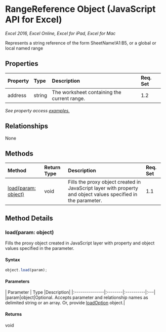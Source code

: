 # RangeReference Object (JavaScript API for Excel)

_Excel 2016, Excel Online, Excel for iPad, Excel for Mac_

Represents a string reference of the form SheetName!A1:B5, or a global or local named range

## Properties

| Property	   | Type	|Description| Req. Set|
|:---------------|:--------|:----------|:----|
|address|string|The worksheet containing the current range.|1.2||

_See property access [examples.](#property-access-examples)_

## Relationships
None


## Methods

| Method		   | Return Type	|Description| Req. Set|
|:---------------|:--------|:----------|:----|
|[load(param: object)](#loadparam-object)|void|Fills the proxy object created in JavaScript layer with property and object values specified in the parameter.|1.1|

## Method Details


### load(param: object)
Fills the proxy object created in JavaScript layer with property and object values specified in the parameter.

#### Syntax
```js
object.load(param);
```

#### Parameters
| Parameter	   | Type	|Description|
|:---------------|:--------|:----------|:---|
|param|object|Optional. Accepts parameter and relationship names as delimited string or an array. Or, provide [loadOption](loadoption.md) object.|

#### Returns
void
